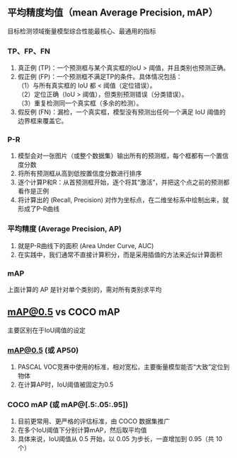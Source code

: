 ## 平均精度均值（mean Average Precision, mAP）
目标检测领域衡量模型综合性能最核心、最通用的指标
### TP、FP、FN
1. 真正例 (TP)：一个预测框与某个真实框的IoU > 阈值，并且类别也预测正确。
2. 假正例 (FP)：一个预测框不满足TP的条件。具体情况包括：\
（1）与所有真实框的 IoU 都 < 阈值（定位错误）。\
（2）定位正确（IoU > 阈值），但类别预测错误（分类错误）。\
（3）重复检测同一个真实框（多余的检测）。
3. 假反例 (FN)：漏检，一个真实框，模型没有预测出任何一个满足 IoU 阈值的边界框来覆盖它。
### P-R
1. 模型会对一张图片（或整个数据集）输出所有的预测框，每个框都有一个置信度分数
2. 将所有预测框从高到低按置信度分数进行排序
3. 逐个计算P和R：从首预测框开始，逐个将其“激活”，并把这个点之前的预测都看作是正例
4. 将计算出的 (Recall, Precision) 对作为坐标点，在二维坐标系中绘制出来，就形成了P-R曲线
### 平均精度 (Average Precision, AP)
1. 就是P-R曲线下的面积 (Area Under Curve, AUC)
2. 在实践中，我们通常不直接计算积分，而是采用插值的方法来近似计算面积
### mAP
上面计算的 AP 是针对单个类别的，需对所有类别求平均
## mAP@0.5 vs COCO mAP
主要区别在于IoU阈值的设定
### mAP@0.5 (或 AP50)
1. PASCAL VOC竞赛中使用的标准，相对宽松，主要衡量模型能否“大致”定位到物体
2. 在计算AP时，IoU阈值被固定为0.5
### COCO mAP (或 mAP@[.5:.05:.95])
1. 目前更常用、更严格的评估标准，由 COCO 数据集推广
2. 在多个IoU阈值下分别计算mAP，然后取平均值
3. 具体来说，IoU阈值从 0.5 开始，以 0.05 为步长，一直增加到 0.95（共 10 个）